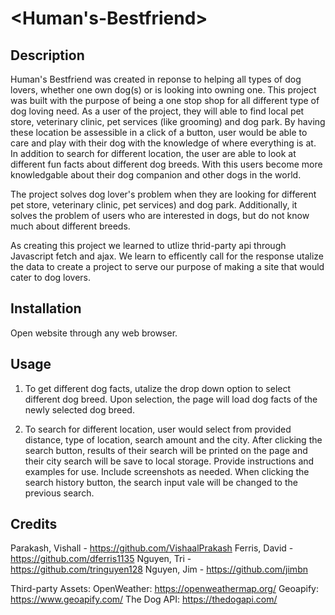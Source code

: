 # <Human's-Bestfriend>

## Description

Human's Bestfriend was created in reponse to helping all types of dog lovers, whether one own dog(s) or is looking into owning one. This project was built with the purpose of being a one stop shop for all different type of dog loving need. As a user of the project, they will able to find local pet store, veterinary clinic, pet services (like grooming) and dog park. By having these location be assessible in a click of a button, user would be able to care and play with their dog with the knowledge of where everything is at. In addition to search for different location, the user are able to look at different fun facts about different dog breeds. With this users become more knowledgable about their dog companion and other dogs in the world.

The project solves dog lover's problem when they are looking for different pet store, veterinary clinic, pet services) and dog park. Additionally, it solves the problem of users who are interested in dogs, but do not know much about different breeds.

As creating this project we learned to utlize thrid-party api through Javascript fetch and ajax. We learn to efficently call for the response utalize the data to create a project to serve our purpose of making a site that would cater to dog lovers.


## Installation

Open website through any web browser.

## Usage
<!-- add screenshots after each instruction -->
1) To get different dog facts, utalize the drop down option to select different dog breed. Upon selection, the page will load dog facts of the newly selected dog breed.

2) To search for different location, user would select from provided distance, type of location, search amount and the city. After clicking the search button, results of their search will be printed on the page and their city search will be save to local storage.
Provide instructions and examples for use. Include screenshots as needed. When clicking the search history button, the search input vale will be changed to the previous search.

<!-- To add a screenshot, create an `assets/images` folder in your repository and upload your screenshot to it. Then, using the relative filepath, add it to your README using the following syntax:

    ```md
    ![alt text](assets/images/screenshot.png)
    ``` -->

## Credits

Parakash, Vishall - https://github.com/VishaalPrakash
Ferris, David - https://github.com/dferris1135
Nguyen, Tri - https://github.com/tringuyen128
Nguyen, Jim - https://github.com/jimbn

Third-party Assets:
OpenWeather: https://openweathermap.org/
Geoapify: https://www.geoapify.com/
The Dog API: https://thedogapi.com/

<!-- ## License

The last section of a high-quality README file is the license. This lets other developers know what they can and cannot do with your project. If you need help choosing a license, refer to [https://choosealicense.com/](https://choosealicense.com/). -->

